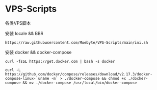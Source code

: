 # VPS-Scripts
 各类VPS脚本

安装 locale && BBR
```
https://raw.githubusercontent.com/Moebyte/VPS-Scripts/main/ini.sh
```

安装 docker && docker-compose
```
curl -fsSL https://get.docker.com | bash -s docker
```
```
curl -L https://github.com/docker/compose/releases/download/v2.17.3/docker-compose-linux-`uname -m` > ./docker-compose && chmod +x ./docker-compose && mv ./docker-compose /usr/local/bin/docker-compose
```
